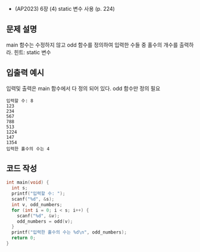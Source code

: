 - (AP2023) 6장 (4) static 변수 사용 (p. 224)
## 문제 설명
main 함수는 수정하지 않고 odd 함수를 정의하여 입력한 수들 중 홀수의 개수를 출력하라.
힌트: static 변수

## 입출력 예시
입력및 출력은 main 함수에서 다 정의 되어 있다. odd 함수만 정의 필요
```
입력할 수: 8
123
234
567
788
513
1224
147
1354
입력한 홀수의 수는 4
```
## 코드 작성
```c
int main(void) {
  int s;
  printf("입력할 수: ");
  scanf("%d", &s);
  int v, odd_numbers;
  for (int i = 0; i < s; i++) {
    scanf("%d", &v);
    odd_numbers = odd(v);
  }
  printf("입력한 홀수의 수는 %d\n", odd_numbers);
  return 0;
}
```
